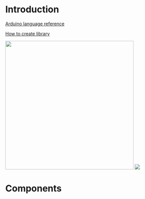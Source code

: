 # Introduction

[Arduino language reference](https://www.arduino.cc/reference/en/)

[How to create library](https://docs.arduino.cc/learn/contributions/arduino-creating-library-guide) 

<img src="https://user-images.githubusercontent.com/5618092/208609932-51a80085-1f31-4d6c-bc4d-503f86b3b13f.png" width="400"  />

<img src="https://cdn-learn.adafruit.com/assets/assets/000/031/818/large1024/learn_arduino_DataTypes.jpg"/>

# Components

